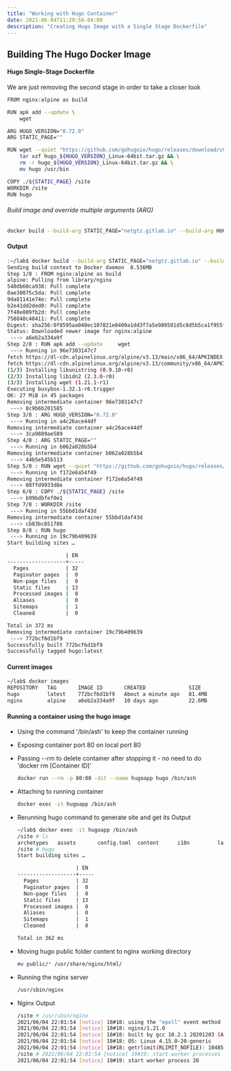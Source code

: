 ```yaml
---
title: "Working with Hugo Container"
date: 2021-06-04T11:29:58-04:00
description: "Creating Hugo Image with a Single Stage Dockerfile"
---
```

## Building The Hugo Docker Image
#### Hugo Single-Stage Dockerfile
We are just removing the second stage in order to take a closer look
```sh
FROM nginx:alpine as build

RUN apk add --update \
    wget

ARG HUGO_VERSION="0.72.0"
ARG STATIC_PAGE=""

RUN wget --quiet "https://github.com/gohugoio/hugo/releases/download/v${HUGO_VERSION}/hugo_${HUGO_VERSION}_Linux-64bit.tar.gz" && \
    tar xzf hugo_${HUGO_VERSION}_Linux-64bit.tar.gz && \
    rm -r hugo_${HUGO_VERSION}_Linux-64bit.tar.gz && \
    mv hugo /usr/bin

COPY ./${STATIC_PAGE} /site
WORKDIR /site
RUN hugo
```
###### Build image and override multiple arguments (ARG)
```sh
docker build --build-arg STATIC_PAGE="netgtz.gitlab.io" --build-arg HUGO_VERSION="0.83.1" -t hugo .
```

#### Output
```sh
:~/lab$ docker build --build-arg STATIC_PAGE="netgtz.gitlab.io" --build-arg HUGO_VERSION="0.83.1" -t hugo .
Sending build context to Docker daemon  8.536MB
Step 1/8 : FROM nginx:alpine as build
alpine: Pulling from library/nginx
540db60ca938: Pull complete
0ae30075c5da: Pull complete
9da81141e74e: Pull complete
b2e41dd2ded0: Pull complete
7f40e809fb2d: Pull complete
758848c48411: Pull complete
Digest: sha256:0f8595aa040ec107821e0409a1dd3f7a5e989501d5c8d5b5ca1f955f33ac81a0
Status: Downloaded newer image for nginx:alpine
 ---> a6eb2a334a9f
Step 2/8 : RUN apk add --update     wget
 ---> Running in 96e7303147c7
fetch https://dl-cdn.alpinelinux.org/alpine/v3.13/main/x86_64/APKINDEX.tar.gz
fetch https://dl-cdn.alpinelinux.org/alpine/v3.13/community/x86_64/APKINDEX.tar.gz
(1/3) Installing libunistring (0.9.10-r0)
(2/3) Installing libidn2 (2.3.0-r0)
(3/3) Installing wget (1.21.1-r1)
Executing busybox-1.32.1-r6.trigger
OK: 27 MiB in 45 packages
Removing intermediate container 96e7303147c7
 ---> 8c9b6b201585
Step 3/8 : ARG HUGO_VERSION="0.72.0"
 ---> Running in a4c26ace44df
Removing intermediate container a4c26ace44df
 ---> 3ca9889ae589
Step 4/8 : ARG STATIC_PAGE=""
 ---> Running in b062a028b5b4
Removing intermediate container b062a028b5b4
 ---> 44b5e545b113
Step 5/8 : RUN wget --quiet "https://github.com/gohugoio/hugo/releases/download/v${HUGO_VERSION}/hugo_${HUGO_VERSION}_Linux-64bit.tar.gz" &&     tar xzf hugo_${HUGO_VERSION}_Linux-64bit.tar.gz &&     rm -r hugo_${HUGO_VERSION}_Linux-64bit.tar.gz &&     mv hugo /usr/bin
 ---> Running in f172e6a54f49
Removing intermediate container f172e6a54f49
 ---> 08ffd9933d8e
Step 6/8 : COPY ./${STATIC_PAGE} /site
 ---> b99bdbfef0e1
Step 7/8 : WORKDIR /site
 ---> Running in 55bbd1daf43d
Removing intermediate container 55bbd1daf43d
 ---> cb83bc651786
Step 8/8 : RUN hugo
 ---> Running in 19c79b409639
Start building sites …

                   | EN
-------------------+-----
  Pages            | 32
  Paginator pages  |  0
  Non-page files   |  0
  Static files     | 13
  Processed images |  0
  Aliases          |  0
  Sitemaps         |  1
  Cleaned          |  0

Total in 372 ms
Removing intermediate container 19c79b409639
 ---> 772bcf6d1bf9
Successfully built 772bcf6d1bf9
Successfully tagged hugo:latest
```

#### Current images
```sh
~/lab$ docker images
REPOSITORY   TAG       IMAGE ID       CREATED              SIZE
hugo         latest    772bcf6d1bf9   About a minute ago   81.4MB
nginx        alpine    a6eb2a334a9f   10 days ago          22.6MB
```

#### Running a container using the hugo image
* Using the command '/bin/ash' to keep the container running
* Exposing container port 80 on local port 80
* Passing --rm to delete container after stopping it - no need to do 'docker rm [Container ID]'
    ```sh
    docker run --rm -p 80:80 -dit --name hugoapp hugo /bin/ash
    ```
    
* Attaching to running container
    ```sh
    docker exec -it hugoapp /bin/ash
    ```
    
* Rerunning hugo command to generate site and get its Output
    ```sh
    ~/lab$ docker exec -it hugoapp /bin/ash
    /site # ls
    archetypes   assets       config.toml  content      i18n         layouts      public       resources    static       themes
    /site # hugo
    Start building sites …

                       | EN
    -------------------+-----
      Pages            | 32
      Paginator pages  |  0
      Non-page files   |  0
      Static files     | 13
      Processed images |  0
      Aliases          |  0
      Sitemaps         |  1
      Cleaned          |  0

    Total in 362 ms
    ```

* Moving hugo public folder content to nginx working directory
    ```sh
    mv public/* /usr/share/nginx/html/
    ```
    
* Running the nginx server
    ```sh
    /usr/sbin/nginx
    ```

* Nginx Output

    ```sh
    /site # /usr/sbin/nginx
    2021/06/04 22:01:54 [notice] 18#18: using the "epoll" event method
    2021/06/04 22:01:54 [notice] 18#18: nginx/1.21.0
    2021/06/04 22:01:54 [notice] 18#18: built by gcc 10.2.1 20201203 (Alpine 10.2.1_pre1)
    2021/06/04 22:01:54 [notice] 18#18: OS: Linux 4.15.0-20-generic
    2021/06/04 22:01:54 [notice] 18#18: getrlimit(RLIMIT_NOFILE): 1048576:1048576
    /site # 2021/06/04 22:01:54 [notice] 19#19: start worker processes
    2021/06/04 22:01:54 [notice] 19#19: start worker process 20
    ```
